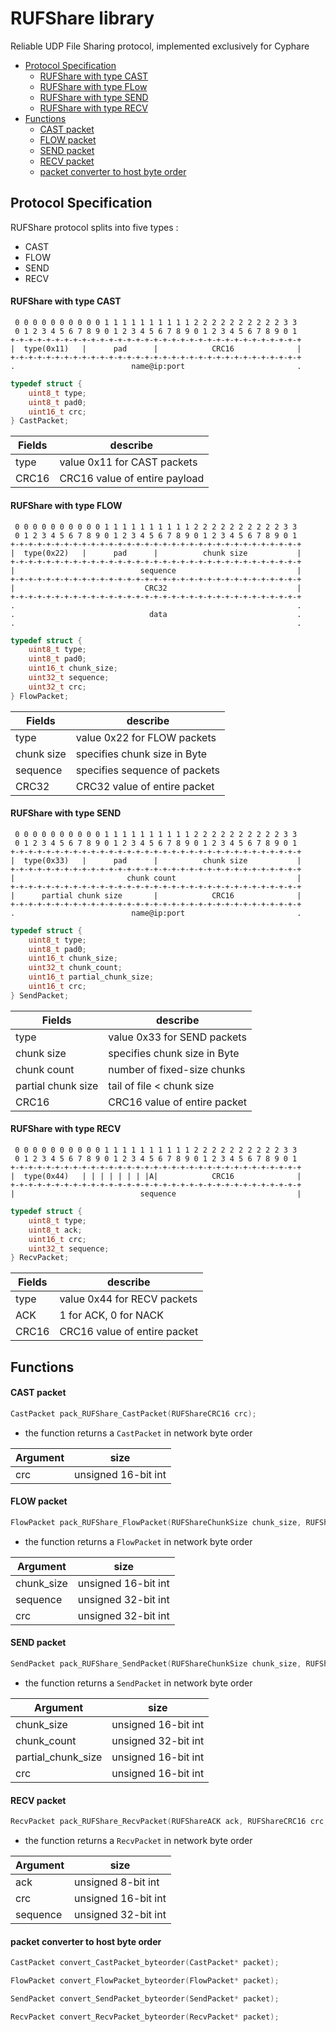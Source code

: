 # RUFShare library
Reliable UDP File Sharing protocol, implemented exclusively for Cyphare

- [Protocol Specification](#Protocol-Specification)
    - [RUFShare with type CAST](#RUFShare-with-type-CAST)
    - [RUFShare with type FLow](#RUFShare-with-type-FLOW)
    - [RUFShare with type SEND](#RUFShare-with-type-SEND)
    - [RUFShare with type RECV](#RUFShare-with-type-RECV)
- [Functions](#Functions)
    - [CAST packet](#CAST-packet)
    - [FLOW packet](#FLOW-packet)
    - [SEND packet](#SEND-packet)
    - [RECV packet](#RECV-packet)
    - [packet converter to host byte order](#packet-converter-to-host-byte-order)

## Protocol Specification
RUFShare protocol splits into five types :  
- CAST
- FLOW
- SEND
- RECV

#### RUFShare with type CAST
```
 0 0 0 0 0 0 0 0 0 0 1 1 1 1 1 1 1 1 1 1 2 2 2 2 2 2 2 2 2 2 3 3
 0 1 2 3 4 5 6 7 8 9 0 1 2 3 4 5 6 7 8 9 0 1 2 3 4 5 6 7 8 9 0 1
+-+-+-+-+-+-+-+-+-+-+-+-+-+-+-+-+-+-+-+-+-+-+-+-+-+-+-+-+-+-+-+-+
|  type(0x11)   |      pad      |            CRC16              |
+-+-+-+-+-+-+-+-+-+-+-+-+-+-+-+-+-+-+-+-+-+-+-+-+-+-+-+-+-+-+-+-+
.                          name@ip:port                         .
```
``` C
typedef struct {
    uint8_t type;
    uint8_t pad0;
    uint16_t crc;
} CastPacket;
```
| Fields | describe |
|--------|----------|
| type  | value 0x11 for CAST packets |
| CRC16 | CRC16 value of entire payload    |

#### RUFShare with type FLOW
```
 0 0 0 0 0 0 0 0 0 0 1 1 1 1 1 1 1 1 1 1 2 2 2 2 2 2 2 2 2 2 3 3
 0 1 2 3 4 5 6 7 8 9 0 1 2 3 4 5 6 7 8 9 0 1 2 3 4 5 6 7 8 9 0 1
+-+-+-+-+-+-+-+-+-+-+-+-+-+-+-+-+-+-+-+-+-+-+-+-+-+-+-+-+-+-+-+-+
|  type(0x22)   |      pad      |          chunk size           |
+-+-+-+-+-+-+-+-+-+-+-+-+-+-+-+-+-+-+-+-+-+-+-+-+-+-+-+-+-+-+-+-+
|                            sequence                           |
+-+-+-+-+-+-+-+-+-+-+-+-+-+-+-+-+-+-+-+-+-+-+-+-+-+-+-+-+-+-+-+-+
|                             CRC32                             |
+-+-+-+-+-+-+-+-+-+-+-+-+-+-+-+-+-+-+-+-+-+-+-+-+-+-+-+-+-+-+-+-+
.                                                               .
.                              data                             .
.                                                               .
```
``` C
typedef struct {
    uint8_t type;
    uint8_t pad0;
    uint16_t chunk_size;
    uint32_t sequence;
    uint32_t crc;
} FlowPacket;
```
| Fields | describe |
|--------|----------|
|    type    | value 0x22 for FLOW packets   |
| chunk size | specifies chunk size in Byte  |
|  sequence  | specifies sequence of packets |
|    CRC32   | CRC32 value of entire packet  |

#### RUFShare with type SEND
```
 0 0 0 0 0 0 0 0 0 0 1 1 1 1 1 1 1 1 1 1 2 2 2 2 2 2 2 2 2 2 3 3
 0 1 2 3 4 5 6 7 8 9 0 1 2 3 4 5 6 7 8 9 0 1 2 3 4 5 6 7 8 9 0 1
+-+-+-+-+-+-+-+-+-+-+-+-+-+-+-+-+-+-+-+-+-+-+-+-+-+-+-+-+-+-+-+-+
|  type(0x33)   |      pad      |          chunk size           |
+-+-+-+-+-+-+-+-+-+-+-+-+-+-+-+-+-+-+-+-+-+-+-+-+-+-+-+-+-+-+-+-+
|                         chunk count                           |
+-+-+-+-+-+-+-+-+-+-+-+-+-+-+-+-+-+-+-+-+-+-+-+-+-+-+-+-+-+-+-+-+
|      partial chunk size       |            CRC16              |
+-+-+-+-+-+-+-+-+-+-+-+-+-+-+-+-+-+-+-+-+-+-+-+-+-+-+-+-+-+-+-+-+
.                          name@ip:port                         .
```
``` C
typedef struct {
    uint8_t type;
    uint8_t pad0;
    uint16_t chunk_size;
    uint32_t chunk_count;
    uint16_t partial_chunk_size;
    uint16_t crc;
} SendPacket;
```
| Fields | describe |
|--------|----------|
|        type        | value 0x33 for SEND packets  |
|     chunk size     | specifies chunk size in Byte |
|     chunk count    | number of fixed-size chunks  |
| partial chunk size | tail of file < chunk size    |
|        CRC16       | CRC16 value of entire packet |

#### RUFShare with type RECV
```
 0 0 0 0 0 0 0 0 0 0 1 1 1 1 1 1 1 1 1 1 2 2 2 2 2 2 2 2 2 2 3 3
 0 1 2 3 4 5 6 7 8 9 0 1 2 3 4 5 6 7 8 9 0 1 2 3 4 5 6 7 8 9 0 1
+-+-+-+-+-+-+-+-+-+-+-+-+-+-+-+-+-+-+-+-+-+-+-+-+-+-+-+-+-+-+-+-+
|  type(0x44)   | | | | | | | |A|            CRC16              |
+-+-+-+-+-+-+-+-+-+-+-+-+-+-+-+-+-+-+-+-+-+-+-+-+-+-+-+-+-+-+-+-+
|                            sequence                           |
```
``` C
typedef struct {
    uint8_t type;
    uint8_t ack;
    uint16_t crc;
    uint32_t sequence;
} RecvPacket;
```
| Fields | describe |
|--------|----------|
|  type | value 0x44 for RECV packets  |
|  ACK  | 1 for ACK, 0 for NACK        |
| CRC16 | CRC16 value of entire packet |


## Functions

#### CAST packet
``` C
CastPacket pack_RUFShare_CastPacket(RUFShareCRC16 crc);
```
- the function returns a ```CastPacket``` in network byte order

| Argument | size |
|----------|------|
| crc | unsigned 16-bit int |

#### FLOW packet
``` C
FlowPacket pack_RUFShare_FlowPacket(RUFShareChunkSize chunk_size, RUFShareSequence sequence, RUFShareCRC32 crc);
```
- the function returns a ```FlowPacket``` in network byte order

| Argument | size |
|----------|------|
| chunk_size | unsigned 16-bit int |
| sequence | unsigned 32-bit int |
| crc | unsigned 32-bit int |

#### SEND packet
``` C
SendPacket pack_RUFShare_SendPacket(RUFShareChunkSize chunk_size, RUFShareChunkCount chunk_count, RUFSharePartialChunkSize partial_chunk_size, RUFShareCRC16 crc);
```
- the function returns a ```SendPacket``` in network byte order

| Argument | size |
|----------|------|
| chunk_size | unsigned 16-bit int |
| chunk_count | unsigned 32-bit int |
| partial_chunk_size | unsigned 16-bit int |
| crc | unsigned 16-bit int |

#### RECV packet
``` C
RecvPacket pack_RUFShare_RecvPacket(RUFShareACK ack, RUFShareCRC16 crc, RUFShareSequence sequence);
```
- the function returns a ```RecvPacket``` in network byte order

| Argument | size |
|----------|------|
| ack | unsigned 8-bit int |
| crc | unsigned 16-bit int |
| sequence | unsigned 32-bit int |

#### packet converter to host byte order
``` C
CastPacket convert_CastPacket_byteorder(CastPacket* packet);

FlowPacket convert_FlowPacket_byteorder(FlowPacket* packet);

SendPacket convert_SendPacket_byteorder(SendPacket* packet);

RecvPacket convert_RecvPacket_byteorder(RecvPacket* packet);
```
